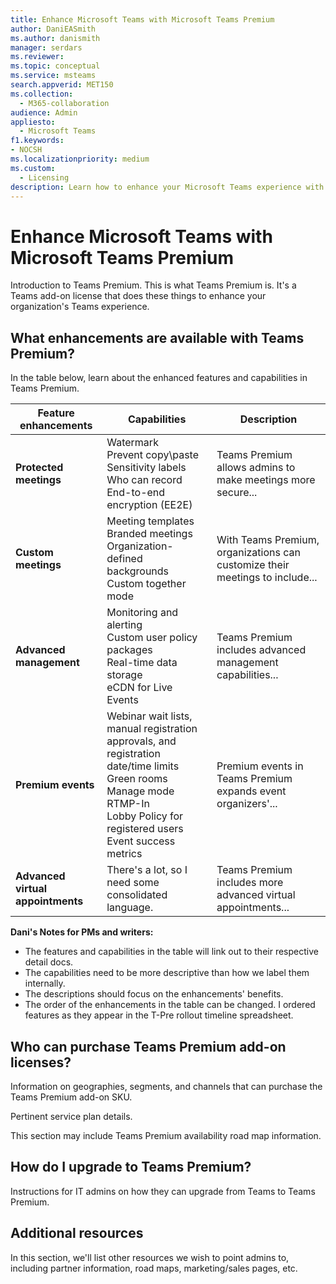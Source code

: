 ```yaml
---
title: Enhance Microsoft Teams with Microsoft Teams Premium
author: DaniEASmith
ms.author: danismith
manager: serdars
ms.reviewer: 
ms.topic: conceptual
ms.service: msteams
search.appverid: MET150
ms.collection:
  - M365-collaboration
audience: Admin
appliesto:
  - Microsoft Teams
f1.keywords:
- NOCSH
ms.localizationpriority: medium
ms.custom:
  - Licensing
description: Learn how to enhance your Microsoft Teams experience with the Microsoft Teams Premium add-on license.
---
```


# Enhance Microsoft Teams with Microsoft Teams Premium

Introduction to Teams Premium. This is what Teams Premium is. It's a Teams add-on license that does these things to enhance your organization's Teams experience.

## What enhancements are available with Teams Premium?

In the table below, learn about the enhanced features and capabilities in Teams Premium.

| Feature enhancements | Capabilities | Description |
| -------------------- | ------------ | ----------- |
| **Protected meetings** | Watermark <br/> Prevent copy\paste <br/> Sensitivity labels <br/> Who can record <br/> End-to-end encryption (EE2E) | Teams Premium allows admins to make meetings more secure... |
| **Custom meetings** | Meeting templates <br/> Branded meetings <br/> Organization-defined backgrounds <br/> Custom together mode | With Teams Premium, organizations can customize their meetings to include... |
| **Advanced management** | Monitoring and alerting <br/> Custom user policy packages <br/> Real-time data storage <br/> eCDN for Live Events | Teams Premium includes advanced management capabilities... |
| **Premium events** | Webinar wait lists, manual registration approvals, and registration date/time limits <br/> Green rooms <br/> Manage mode <br/> RTMP-In <br/> Lobby Policy for registered users <br/> Event success metrics | Premium events in Teams Premium expands event organizers'... |
| **Advanced virtual appointments** | There's a lot, so I need some consolidated language. | Teams Premium includes more advanced virtual appointments... |

**Dani's Notes for PMs and writers:**

- The features and capabilities in the table will link out to their respective detail docs.
- The capabilities need to be more descriptive than how we label them internally.
- The descriptions should focus on the enhancements' benefits.
- The order of the enhancements in the table can be changed. I ordered features as they appear in the T-Pre rollout timeline spreadsheet.

## Who can purchase Teams Premium add-on licenses?

Information on geographies, segments, and channels that can purchase the Teams Premium add-on SKU.

Pertinent service plan details.

This section may include Teams Premium availability road map information.

## How do I upgrade to Teams Premium?

Instructions for IT admins on how they can upgrade from Teams to Teams Premium.

## Additional resources

In this section, we'll list other resources we wish to point admins to, including partner information, road maps, marketing/sales pages, etc.
